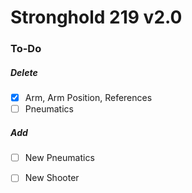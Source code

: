 # Stronghold 219 v2.0


### To-Do
##### Delete
- [x] Arm, Arm Position, References
- [ ] Pneumatics

##### Add
- [ ] New Pneumatics
- [ ] New Shooter

